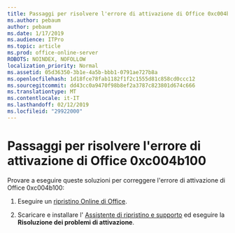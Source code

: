 ```yaml
---
title: Passaggi per risolvere l'errore di attivazione di Office 0xc004b100
ms.author: pebaum
author: pebaum
ms.date: 1/17/2019
ms.audience: ITPro
ms.topic: article
ms.prod: office-online-server
ROBOTS: NOINDEX, NOFOLLOW
localization_priority: Normal
ms.assetid: 05d36350-3b1e-4a5b-bbb1-0791ae727b8a
ms.openlocfilehash: 1d18fce78fab1182f1f2c1555d81c858cd0ccc12
ms.sourcegitcommit: dd43cc0a9470f98b8ef2a3787c823801d674c666
ms.translationtype: MT
ms.contentlocale: it-IT
ms.lasthandoff: 02/12/2019
ms.locfileid: "29922000"
---
```

# <a name="steps-to-resolve-office-activation-error-0xc004b100"></a>Passaggi per risolvere l'errore di attivazione di Office 0xc004b100


Provare a eseguire queste soluzioni per correggere l'errore di attivazione di Office 0xc004b100:
  
1. Eseguire un [ripristino Online di Office](https://support.office.com/article/7821d4b6-7c1d-4205-aa0e-a6b40c5bb88b).
    
2. Scaricare e installare l' [Assistente di ripristino e supporto](https://aka.ms/SARA-OfficeActivation-Alchemy) ed eseguire la **Risoluzione dei problemi di attivazione**.
    

